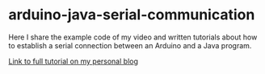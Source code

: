 # arduino-java-serial-communication
Here I share the example code of my video and written tutorials about how to establish a serial connection between an Arduino and a Java program.

[Link to full tutorial on my personal blog](https://www.mschoeffler.de/2017/12/29/tutorial-serial-connection-between-java-application-and-arduino-uno/)
